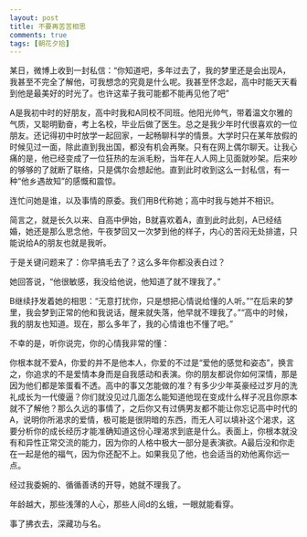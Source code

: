 ```yaml
---
layout: post
title: 不要再苦苦相思
comments: true
tags: [朝花夕拾]
---
```


某日，微博上收到一封私信：“你知道吧，多年过去了，我的梦里还是会出现A，我甚至不完全了解他，可我想念的究竟是什么呢。我甚至怀念起，高中时能天天看到他是最美好的时光了。也许这辈子我可能都不能再见他了吧”

A是我初中时的好朋友，高中时我和A同校不同班。他阳光帅气，带着温文尔雅的气质，又聪明勤奋，考上名校，毕业后做了医生。总之是我少年时代很喜欢的一位朋友。还记得初中时放学一起回家，一起畅聊科学的情景。大学时只在某年放假的时候见过一面，除此直到我出国，都没有机会再聚。只有在网上偶尔聊天。让我心痛的是，他已经变成了一位狂热的左派毛粉，当年在人人网上见面就吵架。后来吵的够够的了就断了联络，只是偶尔会想起他。直到此时收到这么一封私信，有一种“他乡遇故知”的感慨和震惊。

连忙问她是谁，以及事情的原委。我们用B代称她；高中时我与她并不相识。

简言之，就是长久以来、自高中伊始，B就喜欢着A，直到此时此刻，A已经结婚，她还是那么思念他，午夜梦回又一次梦到他的样子，内心的苦闷无处排遣，只能说给A的朋友也就是我听。

于是关键问题来了：你早搞毛去了？这么多年你都没表白过？

她回答说，“他很敏感，我没给他说，他知道了就不理我了。”

B继续抒发着她的相思：“无意打扰你，只是想把心情说给懂的人听。”“在后来的梦里，我会梦到正常的他和我说话，醒来就失落，他早就不理我了。”“高中的时候，我的朋友也知道。现在，那么多年了，我的心情谁也不懂了吧。”

不幸的是，听你说完，你的心情我非常的懂：

你根本就不爱A，你爱的并不是他本人，你爱的不过是“爱他的感觉和姿态”，换言之，你追求的不是爱情本身而是自我感动和表演。你的朋友都说你如何深情，那是因为他们都是笨蛋看不透。高中的事又怎能做的准？有多少少年英豪经过岁月的洗礼成长为一代傻逼？你们就没见过几面怎么能知道他现在变成什么样子况且你原本就不了解他？那么久远的事情了，之后你又有过俩男友都不能让你忘记高中时代的A，说明你所渴求的爱情，极可能是很阴暗的东西，而无人可以填补这个渴求，这要分析你的成长经历才能准确知道这份心理渴求到底是什么。表面上，你根本就没有和异性正常交流的能力，因为你的人格中极大一部分是表演欲。A最后没和你走在一起是他的福气，因为你还配不上。如果我见了他，也会适当的劝他离你远一点。

经过我委婉的、循循善诱的开导，她就不理我了。

年龄越大，那些浅薄的人心，那些人间d的幺蛾，一眼就能看穿。

事了拂衣去，深藏功与名。

